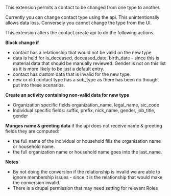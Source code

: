This extension permits a contact to be changed from one type to another.

Currently you can change contact type using the api. This unintentionally allows data loss. Conversely you cannot change the type from the UI.

This extension alters the contact.create api to do the following actions

**Block change if**
 - contact has a relationship that would not be valid on the new type
 - data is held for is_deceased, deceased_date, birth_date - since this is material data that should be manually reviewed. Gender is not on this
 list as it is more likely to be just a default entry.
- contact has custom data that is invalid for the new type.
- new or old contact type has a sub_type as there has been no thought put into these scenarios.

**Create an activity containing non-valid data for new type**
- Organization specific fields organization_name, legal_name, sic_code
- Individual specific fields: suffix, prefix, nick_name, gender,  job_title, gender

**Munges name & greeting data**
if the api does not receive name & greeting fields they are computed:
  - the full name of the individual or household fills the organisation name or household name.
 - the full organization name or household name goes into the last_name.

**Notes**
- By not doing the conversion if the relationship is invalid we are able to
ignore membership issues - since it is the relationship that would
make the conversion invalid.
- There is a drupal permission that may need setting for relevant Roles

